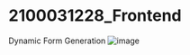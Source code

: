 # 2100031228_Frontend
Dynamic Form Generation
![image](https://github.com/GOWTHAM2100031228/2100031228_Frontend/assets/112611740/006fac15-5ec8-4372-af23-7b271a07916c)
